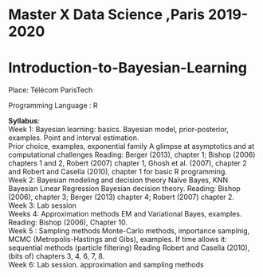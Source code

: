 # Master X Data Science ,Paris 2019-2020

# Introduction-to-Bayesian-Learning



Place: Télécom ParisTech

Programming Language : R

<b>Syllabus</b>:
<br>
Week 1: Bayesian learning: basics.
Bayesian model, prior-posterior, examples.
Point and interval estimation.
<br>
Prior choice, examples, exponential family
A glimpse at asymptotics and at computational challenges
Reading: Berger (2013), chapter 1; Bishop (2006) chapters 1 and 2, Robert
(2007) chapter 1, Ghosh et al. (2007), chapter 2 and Robert and Casella (2010),
chapter 1 for basic R programming.
<br>
 Week 2: Bayesian modeling and decision theory
Naïve Bayes, KNN
Bayesian Linear Regression
Bayesian decision theory.
Reading: Bishop (2006), chapter 3; Berger (2013) chapter 4; Robert (2007)
chapter 2.
<br>
 Week 3: Lab session
<br>
Weeks 4: Approximation methods EM and Variational Bayes, examples.
Reading: Bishop (2006), Chapter 10.
<br>
 Week 5 : Sampling methods Monte-Carlo methods, importance samplnig,
MCMC (Metropolis-Hastings and Gibs), examples.
If time allows it: sequential methods (particle filtering)
Reading Robert and Casella (2010), (bits of) chapters 3, 4, 6, 7, 8.<br>
 Week 6: Lab session.
approximation and sampling methods
